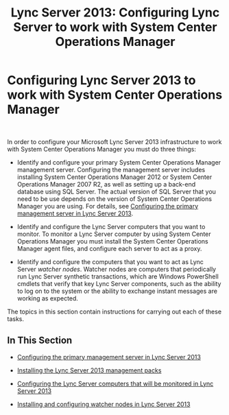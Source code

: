 ﻿---
title: 'Lync Server 2013: Configuring Lync Server to work with System Center Operations Manager'
TOCTitle: Configuring Lync Server to work with System Center Operations Manager
ms:assetid: b55a24ab-648b-4142-b3cd-3792860ba872
ms:mtpsurl: https://technet.microsoft.com/en-us/library/JJ205188(v=OCS.15)
ms:contentKeyID: 48185179
ms.date: 07/23/2014
mtps_version: v=OCS.15
---

# Configuring Lync Server 2013 to work with System Center Operations Manager

 


In order to configure your Microsoft Lync Server 2013 infrastructure to work with System Center Operations Manager you must do three things:

  - Identify and configure your primary System Center Operations Manager management server. Configuring the management server includes installing System Center Operations Manager 2012 or System Center Operations Manager 2007 R2, as well as setting up a back-end database using SQL Server. The actual version of SQL Server that you need to be use depends on the version of System Center Operations Manager you are using. For details, see [Configuring the primary management server in Lync Server 2013](lync-server-2013-configuring-the-primary-management-server.md).

  - Identify and configure the Lync Server computers that you want to monitor. To monitor a Lync Server computer by using System Center Operations Manager you must install the System Center Operations Manager agent files, and configure each server to act as a proxy.

  - Identify and configure the computers that you want to act as Lync Server *watcher nodes*. Watcher nodes are computers that periodically run Lync Server synthetic transactions, which are Windows PowerShell cmdlets that verify that key Lync Server components, such as the ability to log on to the system or the ability to exchange instant messages are working as expected.

The topics in this section contain instructions for carrying out each of these tasks.

## In This Section

  - [Configuring the primary management server in Lync Server 2013](lync-server-2013-configuring-the-primary-management-server.md)

  - [Installing the Lync Server 2013 management packs](lync-server-2013-installing-the-lync-server-2013-management-packs.md)

  - [Configuring the Lync Server computers that will be monitored in Lync Server 2013](lync-server-2013-configuring-the-lync-server-computers-that-will-be-monitored.md)

  - [Installing and configuring watcher nodes in Lync Server 2013](lync-server-2013-installing-and-configuring-watcher-nodes.md)

